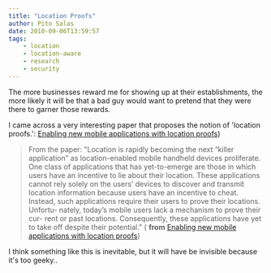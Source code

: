 ```yaml
---
title: "Location Proofs"
author: Pito Salas
date: 2010-09-06T13:59:57
tags:
    - location
    - location-aware
    - research
    - security
---
```




The more businesses reward me for showing up at their establishments, the more
likely it will be that a bad guy would want to pretend that they were there to
garner those rewards.

I came across a very interesting paper that proposes the notion of 'location
proofs.': [Enabling new mobile applications with location
proofs](<http://citeseerx.ist.psu.edu/viewdoc/download?doi=10.1.1.143.9580&rep=rep1&type=pdf>))

> From the paper: "Location is rapidly becoming the next “killer application”
> as location-enabled mobile handheld devices proliferate. One class of
> applications that has yet-to-emerge are those in which users have an
> incentive to lie about their location. These applications cannot rely solely
> on the users’ devices to discover and transmit location information because
> users have an incentive to cheat. Instead, such applications require their
> users to prove their locations. Unfortu- nately, today’s mobile users lack a
> mechanism to prove their cur- rent or past locations. Consequently, these
> applications have yet to take off despite their potential." ( **from**
> [Enabling new mobile applications with location
> proofs](<http://citeseerx.ist.psu.edu/viewdoc/download?doi=10.1.1.143.9580&rep=rep1&type=pdf>))

I think something like this is inevitable, but it will have be invisible
because it's too geeky..


